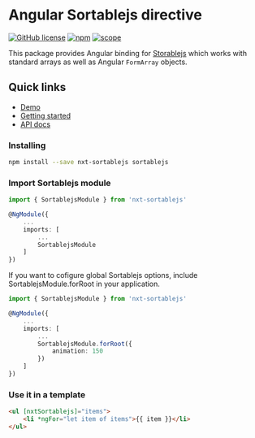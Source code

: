 # Angular Sortablejs directive

[![GitHub license](https://img.shields.io/github/license/Liquid-JS/nxt-components.svg)](https://github.com/Liquid-JS/nxt-components/blob/master/LICENSE)
[![npm](https://img.shields.io/npm/dm/nxt-sortablejs.svg)](https://www.npmjs.com/package/nxt-sortablejs)
[![scope](https://img.shields.io/npm/v/nxt-sortablejs.svg)](https://www.npmjs.com/package/nxt-sortablejs)

This package provides Angular binding for [Storablejs](https://github.com/SortableJS/Sortable) which works with standard arrays as well as Angular `FormArray` objects.

## Quick links

-   [Demo](https://liquid-js.github.io/nxt-components/demo/sortablejs)
-   [Getting started](https://liquid-js.github.io/nxt-components/demo/sortablejs/getting-started)
-   [API docs](https://liquid-js.github.io/nxt-components/nxt-sortablejs)

### Installing

```sh
npm install --save nxt-sortablejs sortablejs
```

### Import Sortablejs module

```ts
import { SortablejsModule } from 'nxt-sortablejs'

@NgModule({
    ...
    imports: [
        ...
        SortablejsModule
    ]
})
```

If you want to cofigure global Sortablejs options, include SortablejsModule.forRoot in your application.

```ts
import { SortablejsModule } from 'nxt-sortablejs'

@NgModule({
    ...
    imports: [
        ...
        SortablejsModule.forRoot({
            animation: 150
        })
    ]
})
```

### Use it in a template

```html
<ul [nxtSortablejs]="items">
    <li *ngFor="let item of items">{{ item }}</li>
</ul>
```
